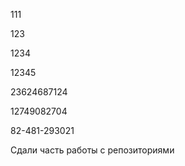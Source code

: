 111

123

1234

12345

23624687124

12749082704

82-481-293021

Сдали часть работы с репозиториями 

